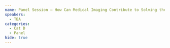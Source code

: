 ```yaml
---
name: Panel Session — How Can Medical Imaging Contribute to Solving the Canadian Healthcare Crisis?
speakers:
  - TBA
categories:
  - Cat D
  - Panel
hide: true
---
```

